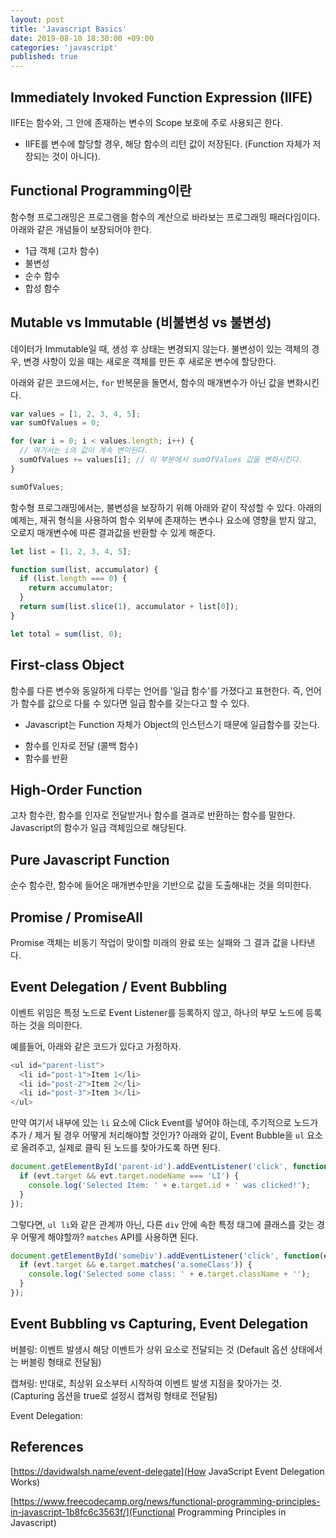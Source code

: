 ```yaml
---
layout: post
title: 'Javascript Basics'
date: 2019-08-10 18:30:00 +09:00
categories: 'javascript'
published: true
---
```


## Immediately Invoked Function Expression (IIFE)

IIFE는 함수와, 그 안에 존재하는 변수의 Scope 보호에 주로 사용되곤 한다.

- IIFE를 변수에 할당할 경우, 해당 함수의 리턴 값이 저장된다. (Function 자체가 저장되는 것이 아니다).

## Functional Programming이란

함수형 프로그래밍은 프로그램을 함수의 계산으로 바라보는 프로그래밍 패러다임이다. 아래와 같은 개념들이 보장되어야 한다.

- 1급 객체 (고차 함수)
- 불변성
- 순수 함수
- 합성 함수

## Mutable vs Immutable (비불변성 vs 불변성)

데이터가 Immutable일 때, 생성 후 상태는 변경되지 않는다. 불변성이 있는 객체의 경우, 변경 사항이 있을 때는 새로운 객체를 만든 후 새로운 변수에 할당한다.

아래와 같은 코드에서는, `for` 반복문을 돌면서, 함수의 매개변수가 아닌 값을 변화시킨다.

```javascript
var values = [1, 2, 3, 4, 5];
var sumOfValues = 0;

for (var i = 0; i < values.length; i++) {
  // 여기서는 i의 값이 계속 변이된다.
  sumOfValues += values[i]; // 이 부분에서 sumOfValues 값을 변화시킨다.
}

sumOfValues;
```

함수형 프로그래밍에서는, 불변성을 보장하기 위해 아래와 같이 작성할 수 있다. 아래의 예제는, 재귀 형식을 사용하여 함수 외부에 존재하는 변수나 요소에 영향을 받지 않고, 오로지 매개변수에 따른 결과값을 반환할 수 있게 해준다.

```javascript
let list = [1, 2, 3, 4, 5];

function sum(list, accumulator) {
  if (list.length === 0) {
    return accumulator;
  }
  return sum(list.slice(1), accumulator + list[0]);
}

let total = sum(list, 0);
```

## First-class Object

함수를 다른 변수와 동일하게 다루는 언어를 '일급 함수'를 가졌다고 표현한다. 즉, 언어가 함수를 값으로 다룰 수 있다면 일급 함수를 갖는다고 할 수 있다.

- Javascript는 Function 자체가 Object의 인스턴스기 때문에 일급함수를 갖는다.

* 함수를 인자로 전달 (콜백 함수)
* 함수를 반환

## High-Order Function

고차 함수란, 함수를 인자로 전달받거나 함수를 결과로 반환하는 함수를 말한다.
Javascript의 함수가 일급 객체임으로 해당된다.

## Pure Javascript Function

순수 함수란, 함수에 들어온 매개변수만을 기반으로 값을 도출해내는 것을 의미한다.

## Promise / PromiseAll

Promise 객체는 비동기 작업이 맞이할 미래의 완료 또는 실패와 그 결과 값을 나타낸다.

## Event Delegation / Event Bubbling

이벤트 위임은 특정 노드로 Event Listener를 등록하지 않고, 하나의 부모 노드에 등록하는 것을 의미한다.

예를들어, 아래와 같은 코드가 있다고 가정하자.

```javascript
<ul id="parent-list">
  <li id="post-1">Item 1</li>
  <li id="post-2">Item 2</li>
  <li id="post-3">Item 3</li>
</ul>
```

만약 여기서 내부에 있는 `li` 요소에 Click Event를 넣어야 하는데, 주기적으로 노드가 추가 / 제거 될 경우 어떻게 처리해야할 것인가?
아래와 같이, Event Bubble을 `ul` 요소로 올려주고, 실제로 클릭 된 노드를 찾아가도록 하면 된다.

```javascript
document.getElementById('parent-id').addEventListener('click', function(evt) {
  if (evt.target && evt.target.nodeName === 'LI') {
    console.log('Selected Item: ' + e.target.id + ' was clicked!');
  }
});
```

그렇다면, `ul li`와 같은 관계까 아닌, 다른 `div` 안에 속한 특정 태그에 클래스를 갖는 경우 어떻게 해야할까?
`matches` API를 사용하면 된다.

```javascript
document.getElementById('someDiv').addEventListener('click', function(evt) {
  if (evt.target && e.target.matches('a.someClass')) {
    console.log('Selected some class: ' + e.target.className + '');
  }
});
```

## Event Bubbling vs Capturing, Event Delegation

버블링: 이벤트 발생시 해당 이벤트가 상위 요소로 전달되는 것 (Default 옵션 상태에서는 버블링 형태로 전달됨)

캡쳐링: 반대로, 최상위 요소부터 시작하여 이벤트 발생 지점을 찾아가는 것.
(Capturing 옵션을 true로 설정시 캡쳐링 형태로 전달됨)

Event Delegation:

## References

[https://davidwalsh.name/event-delegate](How JavaScript Event Delegation Works)

[https://www.freecodecamp.org/news/functional-programming-principles-in-javascript-1b8fc6c3563f/](Functional Programming Principles in Javascript)
